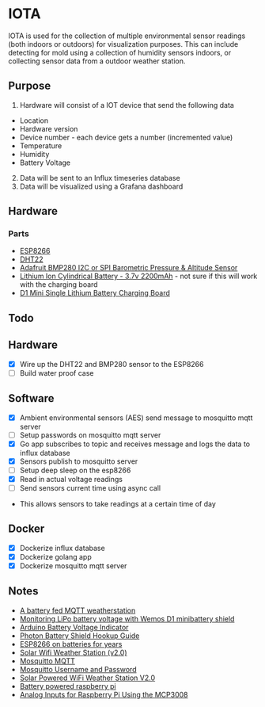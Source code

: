# IOTA
IOTA is used for the collection of multiple environmental sensor readings (both indoors or outdoors) for visualization purposes. This can include detecting for mold using a collection of humidity sensors indoors, or collecting sensor data from a outdoor weather station.

## Purpose
1. Hardware will consist of a IOT device that send the following data
 - Location
 - Hardware version
 - Device number - each device gets a number (incremented value)
 - Temperature
 - Humidity
 - Battery Voltage
2. Data will be sent to an Influx timeseries database
3. Data will be visualized using a Grafana dashboard

## Hardware
### Parts
- [ESP8266](https://learn.adafruit.com/adafruit-huzzah-esp8266-breakout)
- [DHT22](https://www.adafruit.com/product/385)
- [Adafruit BMP280 I2C or SPI Barometric Pressure & Altitude Sensor](https://www.adafruit.com/product/2651?gclid=CjwKCAjwm4rqBRBUEiwAwaWjjF3XTMTRwt6PhmwsGnPRPdA7HlE_gyvQVNLfKLg5y95S2kj3FOktUxoCvwYQAvD_BwE)
- [Lithium Ion Cylindrical Battery - 3.7v 2200mAh](https://www.adafruit.com/product/1781) - not sure if this will work with the charging board
- [D1 Mini Single Lithium Battery Charging Board](https://www.amazon.com/WINGONEER-Single-Lithium-Battery-Charging/dp/B077VNW5RP/ref=sr_1_3?keywords=d1+mini+battery+shield&qid=1565500842&s=gateway&sr=8-3)

## Todo
## Hardware
- [x] Wire up the DHT22 and BMP280 sensor to the ESP8266
- [ ] Build water proof case
## Software
- [x] Ambient environmental sensors (AES) send message to mosquitto mqtt server
- [ ] Setup passwords on mosquitto mqtt server
- [x] Go app subscribes to topic and receives message and logs the data to influx database
- [x] Sensors publish to mosquitto server
- [ ] Setup deep sleep on the esp8266
- [x] Read in actual voltage readings
- [ ] Send sensors current time using async call 
 - This allows sensors to take readings at a certain time of day
## Docker
- [x] Dockerize influx database
- [x] Dockerize golang app
- [x] Dockerize mosquitto mqtt server

## Notes
- [A battery fed MQTT weatherstation](https://arduinodiy.wordpress.com/2018/02/04/a-battery-fed-mqtt-weatherstation/)
- [Monitoring LiPo battery voltage with Wemos D1 minibattery shield](https://arduinodiy.wordpress.com/2016/12/25/monitoring-lipo-battery-voltage-with-wemos-d1-minibattery-shield-and-thingspeak/)
- [Arduino Battery Voltage Indicator](https://www.instructables.com/id/Arduino-Battery-Voltage-Indicator/)
- [Photon Battery Shield Hookup Guide](https://learn.sparkfun.com/tutorials/photon-battery-shield-hookup-guide/all)
- [ESP8266 on batteries for years](https://www.cron.dk/esp8266-on-batteries-for-years-part-1/)
- [Solar Wifi Weather Station (v2.0)](https://www.danilolarizza.com/stazione-meteo-solare-wifi-v2-0/)
- [Mosquitto MQTT](https://www.switchdoc.com/2018/02/tutorial-installing-and-testing-mosquitto-mqtt-on-raspberry-pi/)
- [Mosquitto Username and Password](http://www.steves-internet-guide.com/mqtt-username-password-example/)
- [Solar Powered WiFi Weather Station V2.0](https://www.instructables.com/id/Solar-Powered-WiFi-Weather-Station-V20/)
- [Battery powered raspberry pi](https://github.com/NeonHorizon/lipopi)
- [Analog Inputs for Raspberry Pi Using the MCP3008](https://learn.adafruit.com/reading-a-analog-in-and-controlling-audio-volume-with-the-raspberry-pi/overview)
